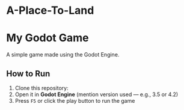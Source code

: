 # A-Place-To-Land
# My Godot Game

A simple game made using the Godot Engine.

## How to Run

1. Clone this repository:
2. Open it in **Godot Engine** (mention version used — e.g., 3.5 or 4.2)
3. Press `F5` or click the play button to run the game
